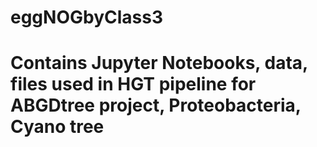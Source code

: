# eggNOGbyClass3

# Contains Jupyter Notebooks, data, files used in HGT pipeline for ABGDtree project, Proteobacteria, Cyano tree
